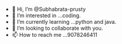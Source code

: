 - 👋 Hi, I’m @Subhabrata-prusty
- 👀 I’m interested in ...coding.
- 🌱 I’m currently learning ...python and java.
- 💞️ I’m looking to collaborate with you.
- 📫 How to reach me ...9078246411

<!---
Subhabrata-prusty/Subhabrata-prusty is a ✨ special ✨ repository because its `README.md` (this file) appears on your GitHub profile.
You can click the Preview link to take a look at your changes.
--->
